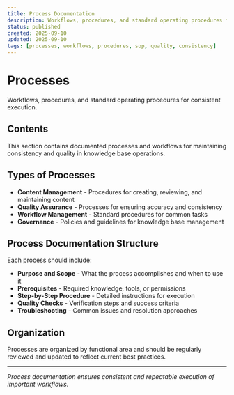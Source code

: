 ```yaml
---
title: Process Documentation
description: Workflows, procedures, and standard operating procedures for consistent execution and quality maintenance
status: published
created: 2025-09-10
updated: 2025-09-10
tags: [processes, workflows, procedures, sop, quality, consistency]
---
```


# Processes

Workflows, procedures, and standard operating procedures for consistent execution.

## Contents

This section contains documented processes and workflows for maintaining consistency and quality in knowledge base operations.

## Types of Processes

- **Content Management** - Procedures for creating, reviewing, and maintaining content
- **Quality Assurance** - Processes for ensuring accuracy and consistency
- **Workflow Management** - Standard procedures for common tasks
- **Governance** - Policies and guidelines for knowledge base management

## Process Documentation Structure

Each process should include:

- **Purpose and Scope** - What the process accomplishes and when to use it
- **Prerequisites** - Required knowledge, tools, or permissions
- **Step-by-Step Procedure** - Detailed instructions for execution
- **Quality Checks** - Verification steps and success criteria
- **Troubleshooting** - Common issues and resolution approaches

## Organization

Processes are organized by functional area and should be regularly reviewed and updated to reflect current best practices.

---

*Process documentation ensures consistent and repeatable execution of important workflows.*
